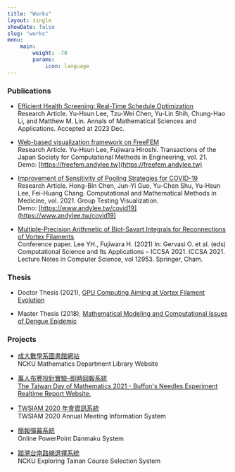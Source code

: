 ```yaml
---
title: "Works"
layout: single
showDate: false
slug: "works"
menu:
    main:
        weight: -70
        params: 
            icon: language
---
```


### Publications

- [Efficient Health Screening: Real-Time Schedule Optimization]()<br>Research Article. Yu-Hsun Lee, Tzu-Wei Chen, Yu-Lin Shih, Chung-Hao Li, and Matthew M. Lin. Annals of Mathematical Sciences and Applications. Accepted at 2023 Dec.

- [Web-based visualization framework on FreeFEM](http://www.matsumoto.nuem.nagoya-u.ac.jp/jascome/denshi-journal/21/No-10-211218.pdf)<br>Research Article. Yu-Hsun Lee, Fujiwara Hiroshi. Transactions of the Japan Society for Computational Methods in Engineering, vol. 21. <br>Demo: [https://freefem.andylee.tw](https://freefem.andylee.tw)

- [Improvement of Sensitivity of Pooling Strategies for COVID-19](https://doi.org/10.1155/2021/6636396)<br>Research Article. Hong-Bin Chen, Jun-Yi Guo, Yu-Chen Shu, Yu-Hsun Lee, Fei-Huang Chang. Computational and Mathematical Methods in Medicine, vol. 2021. Group Testing Visualization. <br>Demo: [https://www.andylee.tw/covid19](https://www.andylee.tw/covid19)

- [Multiple-Precision Arithmetic of Biot-Savart Integrals for Reconnections of Vortex Filaments](https://doi.org/10.1007/978-3-030-86976-2_13)<br>Conference paper. Lee YH., Fujiwara H. (2021) In: Gervasi O. et al. (eds) Computational Science and Its Applications – ICCSA 2021. ICCSA 2021. Lecture Notes in Computer Science, vol 12953. Springer, Cham.

### Thesis

- Doctor Thesis (2021), [GPU Computing Aiming at Vortex Filament Evolution](https://doi.org/10.14989/doctor.k23544)  

- Master Thesis (2018), [Mathematical Modeling and Computational Issues of Dengue Epidemic](https://hdl.handle.net/11296/k6ayjz)  
<!-- <br>Demo: [https://vmodel.andylee.tw/visual/](https://vmodel.andylee.tw/visual/) -->

### Projects

- [成大數學系圖書館網站](https://library.math.ncku.edu.tw/)
  <br>NCKU Mathematics Department Library Website

- [萬人布豐投針實驗–即時回報系統](https://piday-2021.web.app/)
  <br>[The Taiwan Day of Mathematics 2021 - Buffon's Needles Experiment Realtime Report Website.](https://sites.google.com/view/taiwan314/過去活動/2021/2021-萬人實驗企劃)

- [TWSIAM 2020 年會資訊系統](https://twsiam2020.emath.tw/)
   <br>TWSIAM 2020 Annual Meeting Information System

- [簡報彈幕系統](https://github.com/andylee830914/ppdanmu)
   <br>Online PowerPoint Danmaku System

- [踏溯台南路線選擇系統](https://exptnsel.liberal.ncku.edu.tw/)
   <br>NCKU Exploring Tainan Course Selection System
